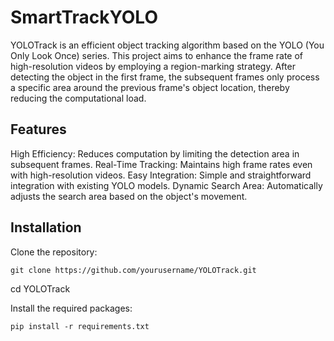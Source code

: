 # SmartTrackYOLO
 YOLOTrack is an efficient object tracking algorithm based on the YOLO (You Only Look Once) series. This project aims to enhance the frame rate of high-resolution videos by employing a region-marking strategy. After detecting the object in the first frame, the subsequent frames only process a specific area around the previous frame's object location, thereby reducing the computational load.

## Features
High Efficiency: Reduces computation by limiting the detection area in subsequent frames.
Real-Time Tracking: Maintains high frame rates even with high-resolution videos.
Easy Integration: Simple and straightforward integration with existing YOLO models.
Dynamic Search Area: Automatically adjusts the search area based on the object's movement.
## Installation
Clone the repository:

`git clone https://github.com/yourusername/YOLOTrack.git`

cd YOLOTrack

Install the required packages:

`pip install -r requirements.txt`
